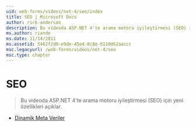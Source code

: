 ```yaml
---
uid: web-forms/videos/net-4/seo/index
title: SEO | Microsoft Docs
author: rick-anderson
description: Bu videoda ASP.NET 4'te arama motoru iyileştirmesi (SEO) için yeni özellikleri açıklar.
ms.author: riande
ms.date: 11/14/2011
ms.assetid: 5462f2d0-e9de-45e4-8c8e-6110d62aaccc
msc.legacyurl: /web-forms/videos/net-4/seo
msc.type: chapter
---
```

<a name="seo"></a>SEO
====================
> Bu videoda ASP.NET 4'te arama motoru iyileştirmesi (SEO) için yeni özellikleri açıklar.


- [Dinamik Meta Veriler](aspnet-4-quick-hit-dynamic-metadata.md)
